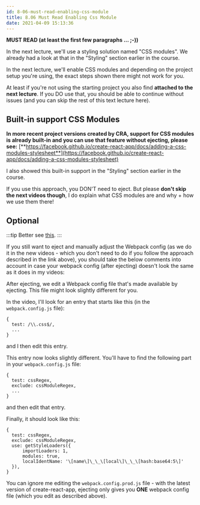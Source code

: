 ```yaml
---
id: 8-06-must-read-enabling-css-module
title: 8.06 Must Read Enabling Css Module
date: 2021-04-09 15:13:36
---
```


**MUST READ (at least the first few paragraphs ... ;-))**

In the next lecture, we'll use a styling solution named "CSS modules". We already had a look at that in the "Styling" section earlier in the course.

In the next lecture, we'll enable CSS modules and depending on the project setup you're using, the exact steps shown there might not work for you.

At least if you're not using the starting project you also find **attached to the next lecture**. If you DO use that, you should be able to continue without issues (and you can skip the rest of this text lecture here).

## Built-in support CSS Modules

**In more recent project versions created by CRA, support for CSS modules is already built-in and you can use that feature without ejecting, please see:** [**https://facebook.github.io/create-react-app/docs/adding-a-css-modules-stylesheet**](https://facebook.github.io/create-react-app/docs/adding-a-css-modules-stylesheet)

I also showed this built-in support in the "Styling" section earlier in the course.

If you use this approach, you DON'T need to eject. But please **don't skip the next videos though**, I do explain what CSS modules are and why + how we use them there!

## Optional

:::tip
Better see [this](../05-styling-react-components-and-elements/5-10-0-working-with-css-modules#configure-webpackconfig-files).
:::

If you still want to eject and manually adjust the Webpack config (as we do it in the new videos - which you don't need to do if you follow the approach described in the link above), you should take the below comments into account in case your webpack config (after ejecting) doesn't look the same as it does in my videos:

After ejecting, we edit a Webpack config file that's made available by ejecting. This file might look slightly different for you.

In the video, I'll look for an entry that starts like this (in the `webpack.config.js` file):

```
{
  test: /\\.css$/,
  ...
}
```

and I then edit this entry.

This entry now looks slightly different. You'll have to find the following part in your `webpack.config.js` file:

```
{
  test: cssRegex,
  exclude: cssModuleRegex,
  ...
}
```

and then edit that entry.

Finally, it should look like this:

```
{
  test: cssRegex,
  exclude: cssModuleRegex,
  use: getStyleLoaders({
      importLoaders: 1,
      modules: true,
      localIdentName: '\[name\]\_\_\[local\]\_\_\[hash:base64:5\]'
  }),
}
```

You can ignore me editing the `webpack.config.prod.js` file - with the latest version of create-react-app, ejecting only gives you **ONE** webpack config file (which you edit as described above).
